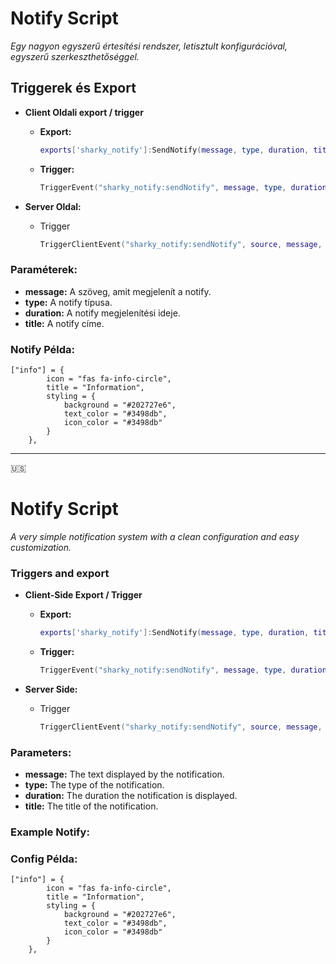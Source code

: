 # Notify Script

_Egy nagyon egyszerű értesítési rendszer, letisztult konfigurációval, egyszerű szerkeszthetőséggel._

## Triggerek és Export
- **Client Oldali export / trigger**
  - **Export:**
    ```lua
    exports['sharky_notify']:SendNotify(message, type, duration, title)
    ```
  - **Trigger:**
    ```lua
    TriggerEvent("sharky_notify:sendNotify", message, type, duration, title)
    ```

- **Server Oldal:**
  - Trigger
    ```lua
    TriggerClientEvent("sharky_notify:sendNotify", source, message, type, duration, title)
    ```

### Paraméterek:
- **message:** A szöveg, amit megjelenít a notify.
- **type:** A notify típusa.
- **duration:** A notify megjelenítési ideje.
- **title:** A notify címe.

### Notify Példa:
```
["info"] = {
        icon = "fas fa-info-circle",
        title = "Information",
        styling = {
            background = "#202727e6",
            text_color = "#3498db",
            icon_color = "#3498db"
        }
    },
```

---

:us:  
# Notify Script

_A very simple notification system with a clean configuration and easy customization._

### Triggers and export
- **Client-Side Export / Trigger**
  - **Export:**
    ```lua
    exports['sharky_notify']:SendNotify(message, type, duration, title)
    ```
  - **Trigger:**
    ```lua
    TriggerEvent("sharky_notify:sendNotify", message, type, duration, title)
    ```

- **Server Side:**
  - Trigger
    ```lua
    TriggerClientEvent("sharky_notify:sendNotify", source, message, type, duration, title)
    ```

### Parameters:
- **message:** The text displayed by the notification.
- **type:** The type of the notification.
- **duration:** The duration the notification is displayed.
- **title:** The title of the notification.

### Example Notify:
### Config Példa:
```
["info"] = {
        icon = "fas fa-info-circle",
        title = "Information",
        styling = {
            background = "#202727e6",
            text_color = "#3498db",
            icon_color = "#3498db"
        }
    },
```
